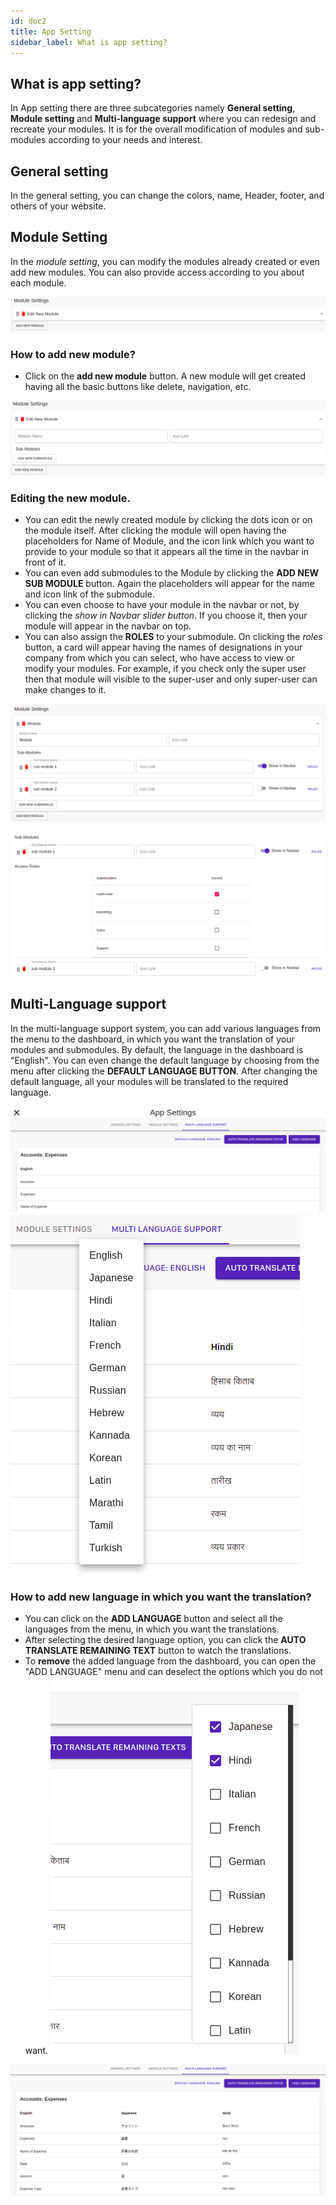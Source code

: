 ```yaml
---
id: doc2
title: App Setting
sidebar_label: What is app setting?
---
```

## What is app setting?

In App setting there are three subcategories namely **General setting**, **Module setting** and **Multi-language support** 
where you can redesign and recreate your modules. It is for the overall modification of modules and sub-modules according to your needs and interest.

## General setting
In the general setting, you can change the colors, name, Header, footer, and others of your website.

## Module Setting

In the *module setting*, you can modify the modules already created or even add new modules. You can also provide access according to you about each module.

![new-module](./assets/new-module.png)

### How to add new module?
* Click on the **add new module** button. A new module will get created having all the basic buttons like delete, navigation, etc.

![adding-module](./assets/edit-module.png)

### Editing the new module.
* You can edit the newly created module by clicking the dots icon or on the module itself. After clicking the module will open having the placeholders for Name of Module, and the icon link which you want to provide to your module so that it appears all the time in the navbar in front of it.
* You can even add submodules to the Module by clicking the **ADD NEW SUB MODULE** button. Again the placeholders will appear for the name and icon link of the submodule.
* You can even choose to have your module in the navbar or not, by clicking the *show in Navbar slider button*. If you choose it, then your module will appear in the navbar on top.
* You can also assign the **ROLES** to your submodule. On clicking the *roles* button, a card will appear having the names of designations in your company from which you can select, who have access to view or modify your modules. For example, if you check only the super user then that module will visible to the super-user and only super-user can make changes to it.

![sub-module](./assets/sub-module.png)

![sub-module](./assets/module-role.png)

## Multi-Language support
In the multi-language support system, you can add various languages from the menu to the dashboard, in which you want the translation of your modules and submodules. By default, the language in the dashboard is "English". You can even change the default language by choosing from the menu after clicking the **DEFAULT LANGUAGE BUTTON**. After changing the default language, all your modules will be translated to the required language.

![sub-module](./assets/lang-support.png)
![sub-module](./assets/default-lang-menu.png)

### How to add new language in which you want the translation?
* You can click on the **ADD LANGUAGE** button and select all the languages from the menu, in which you want the translations.
* After selecting the desired language option, you can click the **AUTO TRANSLATE REMAINING TEXT** button to watch the translations.
* To **remove** the added language from the dashboard, you can open the "ADD LANGUAGE" menu and can deselect the options which you do not want.
![sub-module](./assets/add-lang-menu.png)

![sub-module](./assets/translated-dash.png)




<!-- 
This is a link to [another document.](doc3.md)  
This is a link to an [external page.](http://www.example.com) -->
